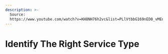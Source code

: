 ```yaml
---
description: >-
  Source:
  https://www.youtube.com/watch?v=KH8NH76h2vc&list=PLlVtbbG169nED0_vMEniWBQjSoxTsBYS3&index=5
---
```


# Identify The Right Service Type

